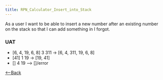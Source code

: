 ```yaml
---
title: RPN_Calculator_Insert_into_Stack
---
```

As a user I want to be able to insert a new number after an existing number on the stack so that I can add something in I forgot.

### UAT
* [6, 4, 19, 6, 8] 3 <enter> 311 <insert> -> [6, 4, 311, 19, 6, 8]
* [41] 1 <enter> 19 <insert> -> [19, 41]
* [] 4 <enter> 19 <insert> --> []/error

[<--Back]({{_site.pagesurl}}/RPN_Calculator)
